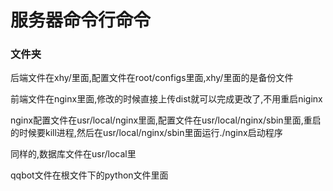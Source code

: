 #  服务器命令行命令

###  文件夹

后端文件在xhy/里面,配置文件在root/configs里面,xhy/里面的是备份文件

前端文件在nginx里面,修改的时候直接上传dist就可以完成更改了,不用重启niginx

nginx配置文件在usr/local/nginx里面,配置文件在usr/local/nginx/sbin里面,重启的时候要kill进程,然后在usr/local/nginx/sbin里面运行./nginx启动程序

同样的,数据库文件在usr/local里

qqbot文件在根文件下的python文件里面

